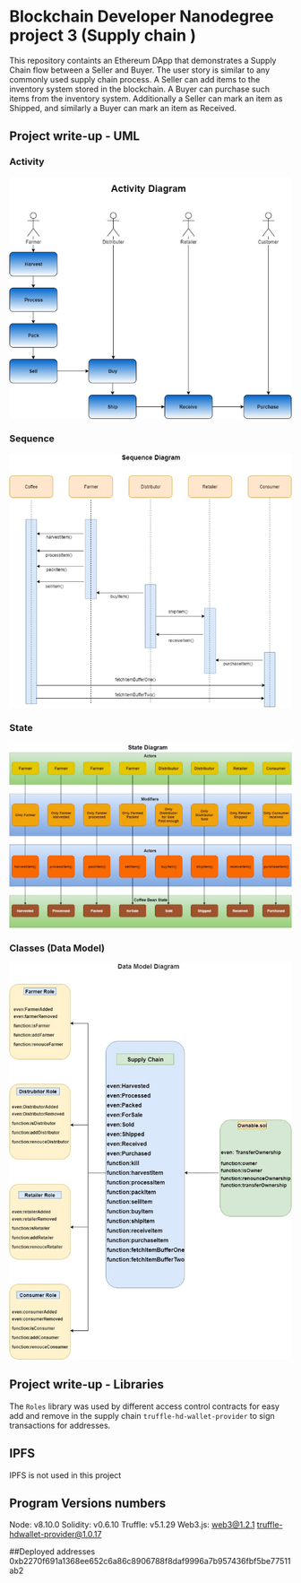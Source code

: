 # Blockchain Developer Nanodegree project 3 (Supply chain )
This repository containts an Ethereum DApp that demonstrates a Supply Chain flow between a Seller and Buyer. The user story is similar to any commonly used supply chain process. A Seller can add items to the inventory system stored in the blockchain. A Buyer can purchase such items from the inventory system. Additionally a Seller can mark an item as Shipped, and similarly a Buyer can mark an item as Received.

## Project write-up - UML

### Activity
![Activity](UML/Activity-Diagram.jpg)

### Sequence
![Sequence](UML/Sequence-Diagram.jpg)

### State
![State](UML/State-Diagram.jpg)

### Classes (Data Model)
![Data-Model](UML/Data-Model-Diagram.jpg)

## Project write-up - Libraries
The `Roles` library was used by different access control contracts for easy add and remove in the supply chain
`truffle-hd-wallet-provider` to sign transactions for addresses.

## IPFS
IPFS is not used in this project

## Program Versions numbers
Node: v8.10.0
Solidity: v0.6.10
Truffle: v5.1.29
Web3.js: web3@1.2.1
truffle-hdwallet-provider@1.0.17

##Deployed addresses
 0xb2270f691a1368ee652c6a86c8906788f8daf9996a7b957436fbf5be77511ab2

